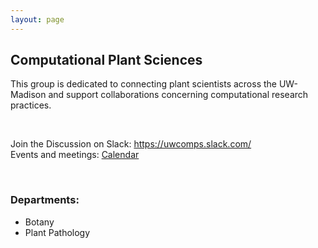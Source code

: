 ```yaml
---
layout: page
---
```


## Computational Plant Sciences  
This group is dedicated to connecting plant scientists across the UW-Madison and support collaborations concerning computational research practices.  

<br>

Join the Discussion on Slack: <https://uwcomps.slack.com/>    
Events and meetings: [Calendar](https://uw-madison-comps.github.io/calendar)  

<br>

### __Departments:__    
  - Botany
  - Plant Pathology

